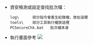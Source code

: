 * 資安檢測或設定查找批次檔：
  ```
  log\      部分指令會產生紀錄檔，放在這裡
  tools\    部分工具執行檔放這裡
  PCSecureChk.bat   批次檔本身
  ```
* 執行畫面參考
  ![](https://hungjung.github.io/assets/check_sec_tools.gif)